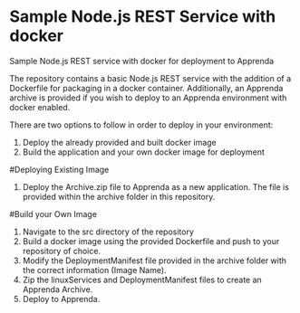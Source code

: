 # Sample Node.js REST Service with docker
Sample Node.js REST service with docker for deployment to Apprenda

The repository contains a basic Node.js REST service with the addition of a Dockerfile for packaging in a docker container. Additionally, an Apprenda archive is provided if you wish to deploy to an Apprenda environment with docker enabled. 

There are two options to follow in order to deploy in your environment:
1. Deploy the already provided and built docker image
2. Build the application and your own docker image for deployment

#Deploying Existing Image
1. Deploy the Archive.zip file to Apprenda as a new application. The file is provided within the archive folder in this repository.

#Build your Own Image
1. Navigate to the src directory of the repository
2. Build a docker image using the provided Dockerfile and push to your repository of choice.
3. Modify the DeploymentManifest file provided in the archive folder with the correct information (Image Name).
4. Zip the linuxServices and DeploymentManifest files to create an Apprenda Archive. 
5. Deploy to Apprenda.
